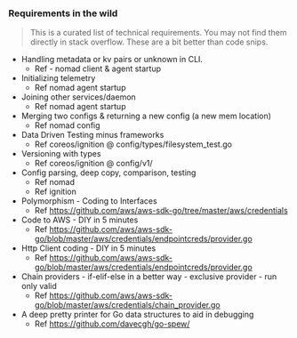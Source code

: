 ### Requirements in the wild

> This is a curated list of technical requirements. You may not
find them directly in stack overflow. These are a bit better than
code snips.

- Handling metadata or kv pairs or unknown in CLI. 
  - Ref - nomad client & agent startup
- Initializing telemetry
  - Ref nomad agent startup
- Joining other services/daemon
  - Ref nomad agent startup
- Merging two configs & returning a new config (a new mem location)
  - Ref nomad config
- Data Driven Testing minus frameworks
  - Ref coreos/ignition @ config/types/filesystem_test.go
- Versioning with types
  - Ref coreos/ignition @ config/v1/
- Config parsing, deep copy, comparison, testing
  - Ref nomad
  - Ref ignition
- Polymorphism - Coding to Interfaces
  - Ref https://github.com/aws/aws-sdk-go/tree/master/aws/credentials
- Code to AWS - DIY in 5 minutes
  - Ref https://github.com/aws/aws-sdk-go/blob/master/aws/credentials/endpointcreds/provider.go
- Http Client coding - DIY in 5 minutes
  - Ref https://github.com/aws/aws-sdk-go/blob/master/aws/credentials/endpointcreds/provider.go
- Chain providers - if-elif-else in a better way - exclusive provider - run only valid
  - Ref https://github.com/aws/aws-sdk-go/blob/master/aws/credentials/chain_provider.go
- A deep pretty printer for Go data structures to aid in debugging
  - Ref https://github.com/davecgh/go-spew/

